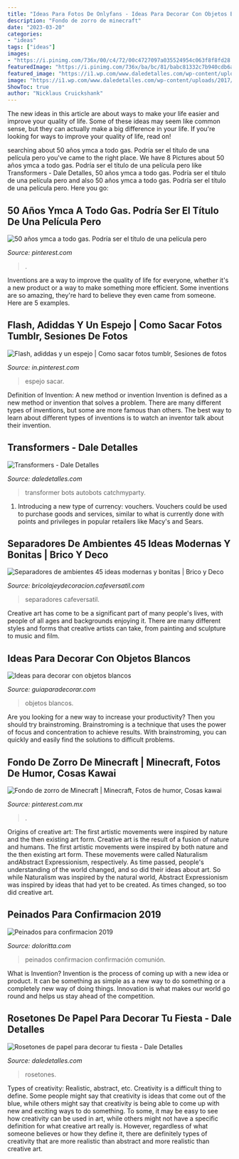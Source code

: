 ```yaml
---
title: "Ideas Para Fotos De Onlyfans - Ideas Para Decorar Con Objetos Blancos"
description: "Fondo de zorro de minecraft"
date: "2023-03-20"
categories:
- "ideas"
tags: ["ideas"]
images:
- "https://i.pinimg.com/736x/00/c4/72/00c4727097a035524954c063f8f8fd28.jpg"
featuredImage: "https://i.pinimg.com/736x/ba/bc/81/babc81332c7b940cdb6a972ea044c2d4.jpg"
featured_image: "https://i1.wp.com/www.daledetalles.com/wp-content/uploads/2017/02/flor-acordeon-o-roseton11.jpg?resize=550%2C733"
image: "https://i1.wp.com/www.daledetalles.com/wp-content/uploads/2017/02/flor-acordeon-o-roseton11.jpg?resize=550%2C733"
ShowToc: true
author: "Nicklaus Cruickshank"
---
```



The new ideas in this article are about ways to make your life easier and improve your quality of life. Some of these ideas may seem like common sense, but they can actually make a big difference in your life. If you're looking for ways to improve your quality of life, read on!

	

		
searching about 50 años ymca a todo gas. Podría ser el título de una película pero you've came to the right place. We have 8 Pictures about 50 años ymca a todo gas. Podría ser el título de una película pero like Transformers - Dale Detalles, 50 años ymca a todo gas. Podría ser el título de una película pero and also 50 años ymca a todo gas. Podría ser el título de una película pero. Here you go:
		
    
## 50 Años Ymca A Todo Gas. Podría Ser El Título De Una Película Pero

<img loading=lazy src="https://i.pinimg.com/736x/06/f0/74/06f074cb2cbfb37cb775cd6ae93f2872.jpg" onerror="this.onerror=null;this.src='https://tse4.mm.bing.net/th?id=OIP.g8r4hyZPepCkCnejjHUhcgHaNK&amp;pid=15.1';" alt="50 años ymca a todo gas. Podría ser el título de una película pero">

_Source: pinterest.com_

>. 

	

Inventions are a way to improve the quality of life for everyone, whether it's a new product or a way to make something more efficient. Some inventions are so amazing, they're hard to believe they even came from someone. Here are 5 examples.

    
## Flash, Adiddas Y Un Espejo | Como Sacar Fotos Tumblr, Sesiones De Fotos

<img loading=lazy src="https://i.pinimg.com/736x/ba/bc/81/babc81332c7b940cdb6a972ea044c2d4.jpg" onerror="this.onerror=null;this.src='https://tse2.mm.bing.net/th?id=OIP.aL70FgEhRMFwBRGzAu2_zQHaMV&amp;pid=15.1';" alt="Flash, adiddas y un espejo | Como sacar fotos tumblr, Sesiones de fotos">

_Source: in.pinterest.com_

>espejo sacar. 

	

Definition of Invention: A new method or invention
Invention is defined as a new method or invention that solves a problem. There are many different types of inventions, but some are more famous than others. The best way to learn about different types of inventions is to watch an inventor talk about their invention.

    
## Transformers - Dale Detalles

<img loading=lazy src="https://i1.wp.com/www.daledetalles.com/wp-content/uploads/2016/02/transformers12.jpg" onerror="this.onerror=null;this.src='https://tse1.mm.bing.net/th?id=OIP.mgh8r8I4pyYXUh3L1WVk9gHaFj&amp;pid=15.1';" alt="Transformers - Dale Detalles">

_Source: daledetalles.com_

>transformer bots autobots catchmyparty. 

	

1. Introducing a new type of currency: vouchers. Vouchers could be used to purchase goods and services, similar to what is currently done with points and privileges in popular retailers like Macy's and Sears. 

    
## Separadores De Ambientes 45 Ideas Modernas Y Bonitas | Brico Y Deco

<img loading=lazy src="https://bricolajeydecoracion.cafeversatil.com/wp-content/uploads/2016/08/033-9.jpg" onerror="this.onerror=null;this.src='https://tse2.mm.bing.net/th?id=OIP.gUo1R8yNECRkWOq3BcBByQHaLG&amp;pid=15.1';" alt="Separadores de ambientes 45 ideas modernas y bonitas | Brico y Deco">

_Source: bricolajeydecoracion.cafeversatil.com_

>separadores cafeversatil. 

	

Creative art has come to be a significant part of many people's lives, with people of all ages and backgrounds enjoying it. There are many different styles and forms that creative artists can take, from painting and sculpture to music and film.

    
## Ideas Para Decorar Con Objetos Blancos

<img loading=lazy src="http://www.guiaparadecorar.com/wp-content/uploads/2013/03/decora-con-objetos-en-blanco-08.jpg" onerror="this.onerror=null;this.src='https://tse3.mm.bing.net/th?id=OIP.nnVKiWG6d5MsSeyyAlQRHwAAAA&amp;pid=15.1';" alt="Ideas para decorar con objetos blancos">

_Source: guiaparadecorar.com_

>objetos blancos. 

	

Are you looking for a new way to increase your productivity? Then you should try brainstroming. Brainstroming is a technique that uses the power of focus and concentration to achieve results. With brainstroming, you can quickly and easily find the solutions to difficult problems.

    
## Fondo De Zorro De Minecraft | Minecraft, Fotos De Humor, Cosas Kawai

<img loading=lazy src="https://i.pinimg.com/736x/00/c4/72/00c4727097a035524954c063f8f8fd28.jpg" onerror="this.onerror=null;this.src='https://tse1.mm.bing.net/th?id=OIP.hPu2pcP_hTlxLWN_0_C8ogHaNK&amp;pid=15.1';" alt="Fondo de zorro de Minecraft | Minecraft, Fotos de humor, Cosas kawai">

_Source: pinterest.com.mx_

>. 

	

Origins of creative art: The first artistic movements were inspired by nature and the then existing art form.
Creative art is the result of a fusion of nature and humans. The first artistic movements were inspired by both nature and the then existing art form. These movements were called Naturalism andAbstract Expressionism, respectively. As time passed, people's understanding of the world changed, and so did their ideas about art. So while Naturalism was inspired by the natural world, Abstract Expressionism was inspired by ideas that had yet to be created. As times changed, so too did creative art.

    
## Peinados Para Confirmacion 2019

<img loading=lazy src="https://doloritta.com/images5/0819/peinados-para-confirmacion-2019/peinados-para-confirmacion-2019-52_7.jpg" onerror="this.onerror=null;this.src='https://tse1.mm.bing.net/th?id=OIP.6UW3-4R6PC4WeDcaGf6lvADhEs&amp;pid=15.1';" alt="Peinados para confirmacion 2019">

_Source: doloritta.com_

>peinados confirmacion confirmación comunión. 

	

What is Invention?
Invention is the process of coming up with a new idea or product. It can be something as simple as a new way to do something or a completely new way of doing things. Innovation is what makes our world go round and helps us stay ahead of the competition.

    
## Rosetones De Papel Para Decorar Tu Fiesta - Dale Detalles

<img loading=lazy src="https://i1.wp.com/www.daledetalles.com/wp-content/uploads/2017/02/flor-acordeon-o-roseton11.jpg?resize=550%2C733" onerror="this.onerror=null;this.src='https://tse1.mm.bing.net/th?id=OIP.EoxALkvdwqqJdHv8naegZAHaJ3&amp;pid=15.1';" alt="Rosetones de papel para decorar tu fiesta - Dale Detalles">

_Source: daledetalles.com_

>rosetones. 

	

Types of creativity: Realistic, abstract, etc.
Creativity is a difficult thing to define. Some people might say that creativity is ideas that come out of the blue, while others might say that creativity is being able to come up with new and exciting ways to do something. To some, it may be easy to see how creativity can be used in art, while others might not have a specific definition for what creative art really is. However, regardless of what someone believes or how they define it, there are definitely types of creativity that are more realistic than abstract and more realistic than creative art.

